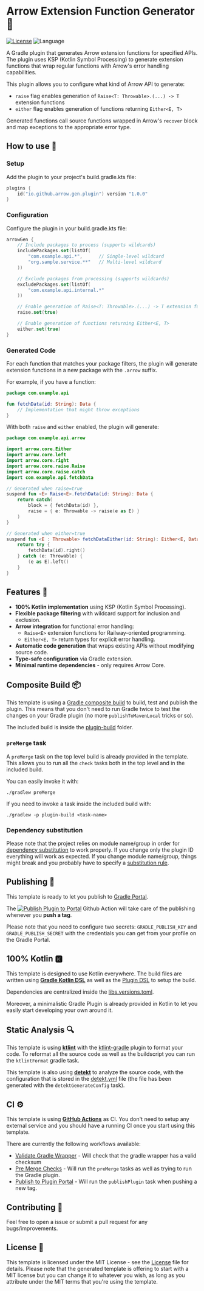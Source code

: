 # Arrow Extension Function Generator 🏹

[![License](https://img.shields.io/github/license/cortinico/kotlin-android-template.svg)](LICENSE) ![Language](https://img.shields.io/github/languages/top/cortinico/kotlin-android-template?color=blue&logo=kotlin)

A Gradle plugin that generates Arrow extension functions for specified APIs. The plugin uses KSP (Kotlin Symbol Processing) to generate extension functions that wrap regular functions with Arrow's error handling capabilities.

This plugin allows you to configure what kind of Arrow API to generate:
- `raise` flag enables generation of `Raise<T: Throwable>.(...) -> T` extension functions
- `either` flag enables generation of functions returning `Either<E, T>`

Generated functions call source functions wrapped in Arrow's `recover` block and map exceptions to the appropriate error type.

## How to use 👣

### Setup

Add the plugin to your project's build.gradle.kts file:

```kotlin
plugins {
    id("io.github.arrow.gen.plugin") version "1.0.0"
}
```

### Configuration

Configure the plugin in your build.gradle.kts file:

```kotlin
arrowGen {
    // Include packages to process (supports wildcards)
    includePackages.set(listOf(
        "com.example.api.*",      // Single-level wildcard
        "org.sample.service.**"   // Multi-level wildcard
    ))

    // Exclude packages from processing (supports wildcards)
    excludePackages.set(listOf(
        "com.example.api.internal.*"
    ))

    // Enable generation of Raise<T: Throwable>.(...) -> T extension functions
    raise.set(true)

    // Enable generation of functions returning Either<E, T>
    either.set(true)
}
```

### Generated Code

For each function that matches your package filters, the plugin will generate extension functions in a new package with the `.arrow` suffix.

For example, if you have a function:

```kotlin
package com.example.api

fun fetchData(id: String): Data {
    // Implementation that might throw exceptions
}
```

With both `raise` and `either` enabled, the plugin will generate:

```kotlin
package com.example.api.arrow

import arrow.core.Either
import arrow.core.left
import arrow.core.right
import arrow.core.raise.Raise
import arrow.core.raise.catch
import com.example.api.fetchData

// Generated when raise=true
suspend fun <E> Raise<E>.fetchData(id: String): Data {
    return catch(
        block = { fetchData(id) },
        raise = { e: Throwable -> raise(e as E) }
    )
}

// Generated when either=true
suspend fun <E : Throwable> fetchDataEither(id: String): Either<E, Data> {
    return try {
        fetchData(id).right()
    } catch (e: Throwable) {
        (e as E).left()
    }
}
```

## Features 🎨

- **100% Kotlin implementation** using KSP (Kotlin Symbol Processing).
- **Flexible package filtering** with wildcard support for inclusion and exclusion.
- **Arrow integration** for functional error handling:
  - `Raise<E>` extension functions for Railway-oriented programming.
  - `Either<E, T>` return types for explicit error handling.
- **Automatic code generation** that wraps existing APIs without modifying source code.
- **Type-safe configuration** via Gradle extension.
- **Minimal runtime dependencies** - only requires Arrow Core.

## Composite Build 📦

This template is using a [Gradle composite build](https://docs.gradle.org/current/userguide/composite_builds.html) to build, test and publish the plugin. This means that you don't need to run Gradle twice to test the changes on your Gradle plugin (no more `publishToMavenLocal` tricks or so).

The included build is inside the [plugin-build](plugin-build) folder.

### `preMerge` task

A `preMerge` task on the top level build is already provided in the template. This allows you to run all the `check` tasks both in the top level and in the included build.

You can easily invoke it with:

```
./gradlew preMerge
```

If you need to invoke a task inside the included build with:

```
./gradlew -p plugin-build <task-name>
```


### Dependency substitution

Please note that the project relies on module name/group in order for [dependency substitution](https://docs.gradle.org/current/userguide/resolution_rules.html#sec:dependency_substitution_rules) to work properly. If you change only the plugin ID everything will work as expected. If you change module name/group, things might break and you probably have to specify a [substitution rule](https://docs.gradle.org/current/userguide/resolution_rules.html#sub:project_to_module_substitution).


## Publishing 🚀

This template is ready to let you publish to [Gradle Portal](https://plugins.gradle.org/).

The [![Publish Plugin to Portal](https://github.com/cortinico/kotlin-gradle-plugin-template/workflows/Publish%20Plugin%20to%20Portal/badge.svg?branch=1.0.0)](https://github.com/cortinico/kotlin-gradle-plugin-template/actions?query=workflow%3A%22Publish+Plugin+to+Portal%22) Github Action will take care of the publishing whenever you **push a tag**.

Please note that you need to configure two secrets: `GRADLE_PUBLISH_KEY` and `GRADLE_PUBLISH_SECRET` with the credentials you can get from your profile on the Gradle Portal.

## 100% Kotlin 🅺

This template is designed to use Kotlin everywhere. The build files are written using [**Gradle Kotlin DSL**](https://docs.gradle.org/current/userguide/kotlin_dsl.html) as well as the [Plugin DSL](https://docs.gradle.org/current/userguide/plugins.html#sec:plugins_block) to setup the build.

Dependencies are centralized inside the [libs.versions.toml](gradle/libs.versions.toml).

Moreover, a minimalistic Gradle Plugin is already provided in Kotlin to let you easily start developing your own around it.

## Static Analysis 🔍

This template is using [**ktlint**](https://github.com/pinterest/ktlint) with the [ktlint-gradle](https://github.com/jlleitschuh/ktlint-gradle) plugin to format your code. To reformat all the source code as well as the buildscript you can run the `ktlintFormat` gradle task.

This template is also using [**detekt**](https://github.com/arturbosch/detekt) to analyze the source code, with the configuration that is stored in the [detekt.yml](config/detekt/detekt.yml) file (the file has been generated with the `detektGenerateConfig` task).

## CI ⚙️

This template is using [**GitHub Actions**](https://github.com/cortinico/kotlin-android-template/actions) as CI. You don't need to setup any external service and you should have a running CI once you start using this template.

There are currently the following workflows available:
- [Validate Gradle Wrapper](.github/workflows/gradle-wrapper-validation.yml) - Will check that the gradle wrapper has a valid checksum
- [Pre Merge Checks](.github/workflows/pre-merge.yaml) - Will run the `preMerge` tasks as well as trying to run the Gradle plugin.
- [Publish to Plugin Portal](.github/workflows/publish-plugin.yaml) - Will run the `publishPlugin` task when pushing a new tag.

## Contributing 🤝

Feel free to open a issue or submit a pull request for any bugs/improvements.

## License 📄

This template is licensed under the MIT License - see the [License](LICENSE) file for details.
Please note that the generated template is offering to start with a MIT license but you can change it to whatever you wish, as long as you attribute under the MIT terms that you're using the template.

